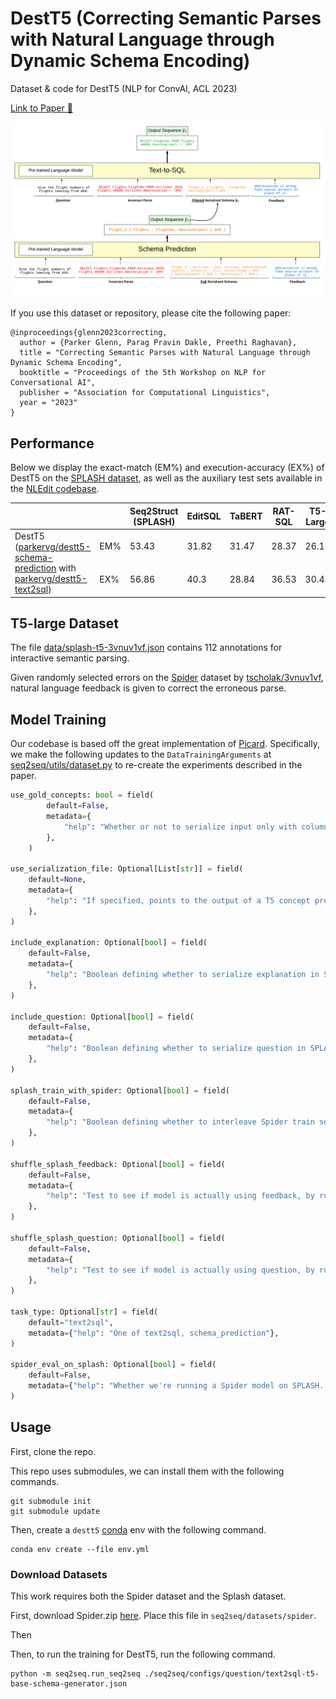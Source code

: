 # DestT5 (Correcting Semantic Parses with Natural Language through Dynamic Schema Encoding)
Dataset & code for DestT5 (NLP for ConvAI, ACL 2023)

[Link to Paper 📝](https://arxiv.org/pdf/2305.19974.pdf)

![Model Diagram](./img/model_diagram.png)

If you use this dataset or repository, please cite the following paper:

```
@inproceedings{glenn2023correcting,
  author = {Parker Glenn, Parag Pravin Dakle, Preethi Raghavan},
  title = "Correcting Semantic Parses with Natural Language through Dynamic Schema Encoding",
  booktitle = "Proceedings of the 5th Workshop on NLP for Conversational AI",
  publisher = "Association for Computational Linguistics",
  year = "2023"
}
```

## Performance 
Below we display the exact-match (EM%) and execution-accuracy (EX%) of DestT5 on the [SPLASH dataset](https://github.com/MSR-LIT/Splash), as well as the auxiliary test sets available in the [NLEdit codebase](https://github.com/MSR-LIT/NLEdit).
<table>
<thead>
  <tr>
    <th></th>
    <th></th>
    <th>Seq2Struct (SPLASH)</th>
    <th>EditSQL</th>
    <th>TaBERT</th>
    <th>RAT-SQL</th>
    <th>T5-Large</th>
  </tr>
</thead>
<tbody>
  <tr>
    <td rowspan="2">DestT5 (<a href="https://huggingface.co/parkervg/destt5-schema-prediction">parkervg/destt5-schema-prediction</a> with <a href="https://huggingface.co/parkervg/destt5-text2sql"> parkervg/destt5-text2sql</a>)</td>
    <td>EM%</td>
    <td>53.43</td>
    <td>31.82</td>
    <td>31.47</td>
    <td>28.37</td>
    <td>26.1</td>
  </tr>
  <tr>
    <td>EX%</td>
    <td>56.86</td>
    <td>40.3</td>
    <td>28.84</td>
    <td>36.53</td>
    <td>30.43</td>
  </tr>
</tbody>
</table>

## T5-large Dataset
The file [data/splash-t5-3vnuv1vf.json](./data/splash-t5-3vnuv1vf.json) contains 112 annotations for interactive semantic parsing.

Given randomly selected errors on the [Spider](https://github.com/taoyds/spider) dataset by [tscholak/3vnuv1vf](https://huggingface.co/tscholak/3vnuv1vf), natural language feedback is given to correct the erroneous parse.  


## Model Training 

Our codebase is based off the great implementation of [Picard](https://github.com/ServiceNow/picard). Specifically, we make the following updates to the `DataTrainingArguments` at [seq2seq/utils/dataset.py](./seq2seq/utils/dataset.py) to re-create the experiments described in the paper.


```python
use_gold_concepts: bool = field(
        default=False,
        metadata={
            "help": "Whether or not to serialize input only with columns/tables/values present in the gold query."
        },
    )

use_serialization_file: Optional[List[str]] = field(
    default=None,
    metadata={
        "help": "If specified, points to the output of a T5 concept prediction model. Uses predictions as serialization to current text-to-sql model"
    },
)

include_explanation: Optional[bool] = field(
    default=False,
    metadata={
        "help": "Boolean defining whether to serialize explanation in SPLASH training"
    },
)

include_question: Optional[bool] = field(
    default=False,
    metadata={
        "help": "Boolean defining whether to serialize question in SPLASH training"
    },
)

splash_train_with_spider: Optional[bool] = field(
    default=False,
    metadata={
        "help": "Boolean defining whether to interleave Spider train set with Splash train"
    },
)

shuffle_splash_feedback: Optional[bool] = field(
    default=False,
    metadata={
        "help": "Test to see if model is actually using feedback, by running evaluation on test set with shuffled feedback"
    },
)

shuffle_splash_question: Optional[bool] = field(
    default=False,
    metadata={
        "help": "Test to see if model is actually using question, by running evaluation on test set with shuffled questions"
    },
)

task_type: Optional[str] = field(
    default="text2sql",
    metadata={"help": "One of text2sql, schema_prediction"},
)

spider_eval_on_splash: Optional[bool] = field(
    default=False,
    metadata={"help": "Whether we're running a Spider model on SPLASH. Only use question, in that case."},
)
```

## Usage
First, clone the repo.

This repo uses submodules, we can install them with the following commands.

```
git submodule init
git submodule update
```

Then, create a `destt5` [conda](https://docs.anaconda.com/free/miniconda/) env with the following command.

```
conda env create --file env.yml
```

### Download Datasets
This work requires both the Spider dataset and the Splash dataset.

First, download Spider.zip [here](https://drive.google.com/uc?export=download&id=1TqleXec_OykOYFREKKtschzY29dUcVAQ).
Place this file in `seq2seq/datasets/spider`.

Then 


Then, to run the training for DestT5, run the following command.

```
python -m seq2seq.run_seq2seq ./seq2seq/configs/question/text2sql-t5-base-schema-generator.json
```


